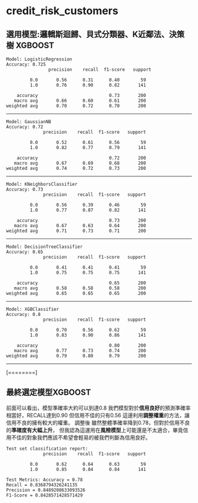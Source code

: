 # credit_risk_customers
## 選用模型:邏輯斯迴歸、貝式分類器、K近鄰法、決策樹 XGBOOST
```
Model: LogisticRegression
Accuracy: 0.725
                precision    recall  f1-score   support

         0.0       0.56      0.31      0.40        59
         1.0       0.76      0.90      0.82       141

    accuracy                           0.73       200
   macro avg       0.66      0.60      0.61       200
weighted avg       0.70      0.72      0.70       200
```
--------------------
```
Model: GaussianNB
Accuracy: 0.72
              precision    recall  f1-score   support

         0.0       0.52      0.61      0.56        59
         1.0       0.82      0.77      0.79       141

    accuracy                           0.72       200
   macro avg       0.67      0.69      0.68       200
weighted avg       0.74      0.72      0.73       200
```
--------------------
```
Model: KNeighborsClassifier
Accuracy: 0.73
              precision    recall  f1-score   support

         0.0       0.56      0.39      0.46        59
         1.0       0.77      0.87      0.82       141

    accuracy                           0.73       200
   macro avg       0.67      0.63      0.64       200
weighted avg       0.71      0.73      0.71       200
```
--------------------
```
Model: DecisionTreeClassifier
Accuracy: 0.65
              precision    recall  f1-score   support

         0.0       0.41      0.41      0.41        59
         1.0       0.75      0.75      0.75       141

    accuracy                           0.65       200
   macro avg       0.58      0.58      0.58       200
weighted avg       0.65      0.65      0.65       200
```
--------------------
```
Model: XGBClassifier
Accuracy: 0.8
              precision    recall  f1-score   support

         0.0       0.70      0.56      0.62        59
         1.0       0.83      0.90      0.86       141

    accuracy                           0.80       200
   macro avg       0.77      0.73      0.74       200
weighted avg       0.79      0.80      0.79       200
```
--------------------
[========]


## 最終選定模型XGBOOST
前面可以看出，模型準確率大約可以到達0.8
我們模型對於**信用良好**的預測準確率相當好，RECALL達到0.90
但信用不佳的只有0.56
這邊利用**調整權重**的方法，讓信用不良的擁有較大的權重。
調整後
雖然整體準確率降到0.78，但對於信用不良的**準確度有大幅上升**，
但我認為這運用在**風險模型**上可能還是不太適合，畢竟信用不佳的對象我們應該不希望會輕易的被我們判斷為信用良好。
```
Test set classification report:
              precision    recall  f1-score   support

         0.0       0.62      0.64      0.63        59
         1.0       0.85      0.84      0.84       141
```
```
Test Metrics: Accuracy = 0.78
Recall = 0.8368794326241135
Precision = 0.8489208633093526
F1-Score = 0.8428571428571429
```

